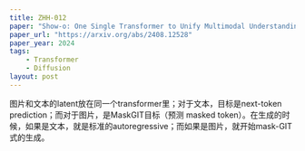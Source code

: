 ```yaml
---
title: ZHH-012
paper: "Show-o: One Single Transformer to Unify Multimodal Understanding and Generation"
paper_url: "https://arxiv.org/abs/2408.12528"
paper_year: 2024
tags: 
    - Transformer
    - Diffusion
layout: post
---
```


图片和文本的latent放在同一个transformer里；对于文本，目标是next-token prediction；而对于图片，是MaskGIT目标（预测 masked token）。在生成的时候，如果是文本，就是标准的autoregressive；而如果是图片，就开始mask-GIT式的生成。